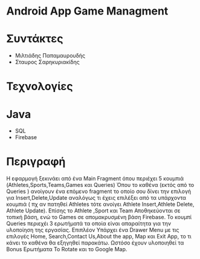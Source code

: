 # Android App Game Managment

# Συντάκτες

* Μιλτιάδης Παπαμαυρουδής
* Σταυρος Σαρηκυριακίδης

# Τεχνολογίες

# Java
* SQL
* Firebase

# Περιγραφή


Η εφαρμογή ξεκινάει από ένα Main Fragment όπου περιέχει 5 κουμπιά (Athletes,Sports,Teams,Games και Queries) Όπου το καθένα (εκτός από το Queries ) ανοίγουν ένα επόμενο fragment το οποίο σου δίνει την επιλογή για Insert,Delete,Update αναλόγως τι έχεις επιλέξει από τα υπάρχοντα κουμπιά ( πχ αν πατηθεί Athletes τότε ανοίγει Athlete Insert,Athlete Delete, Athlete Update). Επίσης το Athlete ,Sport και Team Αποθηκεύονται σε τοπική βάση, ενώ το Games σε απομακρυσμένη βάση Firebase. Το κουμπί Queries περιεχέι 3 ερωτήματά  τα οποία είναι απαραίτητα για την υλοποίηση της εργασίας. Επιπλέον Υπάρχει ένα Drawer Menu με τις επιλογές  Home, Search,Contact Us,About the app, Map και Exit App, το τι κάνει το καθένα θα εξηγηθεί παρακάτω. 
Ωστόσο έχουν υλοποιηθεί  τα Bonus Ερωτήματα Το Rotate και το Google Map.
